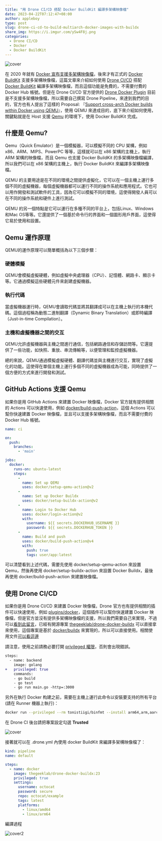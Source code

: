 ```yaml
---
title: "用 Drone CI/CD 搭配 Docker BuildKit 編譯多架構映像檔"
date: 2023-04-22T07:12:47+08:00
author: appleboy
type: post
slug: drone-ci-cd-to-build-multiarch-docker-images-with-buildx
share_img: https://i.imgur.com/ySw4F8j.png
categories:
  - Drone CI/CD
  - Docker
  - Docker BuildKit
---
```


![cover](https://i.imgur.com/ySw4F8j.png)

在 2020 年就有 [Docker 宣布支援多架構映像檔][1]，後來才有正式的 [Docker BuildKit][2] 支援多架構映像檔，這篇文章來介紹如何使用 [Drone CI/CD][3] 搭配 [Docker BuildKit][2] 編譯多架構映像檔，而且這個功能是免費的，不需要付費的 Docker Hub 帳號。但是在 Drone CI/CD 官方提供的 [Drone Docker Plugin][4] 目前是不支援多架構映像檔，所以需要自己撰寫 Drone Pipeline，來達到我們的目的，官方也有人提出了這樣的 Proposal: 『[Support cross-arch Docker builds within Docker using QEMU][5]』，使用 QEMU 來達成目的，底下來介紹如何使用，關鍵點就是在 Host 支援 [Qemu][6] 的環境下，使用 Docker BuildKit 完成。

[1]:https://www.docker.com/blog/multi-arch-build-and-images-the-simple-way/
[2]:https://docs.docker.com/develop/develop-images/build_enhancements/
[3]:https://www.drone.io/
[4]:https://plugins.drone.io/plugins/docker
[5]:https://github.com/drone/proposal/issues/5
[6]:https://www.qemu.org/

<!--more-->

## 什麼是 Qemu?

Qemu（Quick Emulator）是一個模擬器，可以模擬不同的 CPU 架構，例如 x86、ARM、MIPS、PowerPC 等等，這樣就可以在 x86 架構的主機上，執行 ARM 架構的映像檔，而且 Qemu 也支援 Docker BuildKit 的多架構映像檔編譯，所以我們可以在 x86 架構的主機上，執行 Docker BuildKit 來編譯多架構映像檔。

QEMU 的主要用途是在不同的環境之間提供虛擬化，它可以在一個主機上運行多個不同的虛擬機器，每個虛擬機器都可以運行不同的操作系統和應用程式。它也可以用作開發和測試軟件的工具，因為它可以模擬不同的環境，這使得開發人員可以在不同的操作系統和硬件上進行測試。

QEMU 的另一個特點是它可以運行在多種不同的平台上，包括Linux、Windows和Mac OS等等。它還提供了一個基於命令行的界面和一個圖形用戶界面，這使得它易於使用和設置。

## Qemu 運作原理

QEMU的運作原理可以簡單概括為以下三個步驟：

### 硬體模擬

QEMU會模擬虛擬硬體，例如虛擬中央處理器（CPU）、記憶體、網路卡、顯示卡等。它通過模擬這些硬體元件來創建虛擬機器。

### 執行代碼

當虛擬機器運行時，QEMU會讀取代碼並將其翻譯成可以在主機上執行的本機代碼。這個過程稱為動態二進制翻譯（Dynamic Binary Translation）或即時編譯（Just-in-time Compilation）。

### 主機和虛擬機器之間的交互

QEMU允許虛擬機器與主機之間進行通信，包括網路通信和存儲訪問等。它還提供了一些功能，如快照、重放、串流傳輸等，以便管理和監控虛擬機器。

總的來說，QEMU通過模擬虛擬硬體、翻譯代碼並與主機進行交互，實現了虛擬化的功能。這使得在單個主機上運行多個不同的虛擬機器成為可能，同時提供了一個方便的方式來進行開發和測試。

## GitHub Actions 支援 Qemu

如果你是用 GitHub Actions 來建置 Docker 映像檔，Docker 官方就有提供相關的 Actions 可以快速使用，例如 [docker/build-push-action][7]，這個 Actions 可以幫你快速建置 Docker 映像檔，並且可以支援多架構映像檔，而且不需要付費的 Docker Hub 帳號。

```yaml
name: ci

on:
  push:
    branches:
      - 'main'

jobs:
  docker:
    runs-on: ubuntu-latest
    steps:
      -
        name: Set up QEMU
        uses: docker/setup-qemu-action@v2
      -
        name: Set up Docker Buildx
        uses: docker/setup-buildx-action@v2
      -
        name: Login to Docker Hub
        uses: docker/login-action@v2
        with:
          username: ${{ secrets.DOCKERHUB_USERNAME }}
          password: ${{ secrets.DOCKERHUB_TOKEN }}
      -
        name: Build and push
        uses: docker/build-push-action@v4
        with:
          push: true
          tags: user/app:latest
```

可以清楚看到上述代碼，需要先使用 docker/setup-qemu-action 來設置 Qemu，然後再使用 docker/setup-buildx-action 來設置 Docker Buildx，最後再使用 docker/build-push-action 來建置映像檔。

[7]:https://github.com/docker/build-push-action

## 使用 Drone CI/CD

如果你是用 Drone CI/CD 來建置 Docker 映像檔，Drone 官方也有提供相關的插件可以快速使用，例如 [plugins/docker][4]，這個插件可以幫你快速建置 Docker 映像檔，但是官方並沒有提供多架構映像檔的支援，所以我們需要自己來實現，不過可以[看到此留言][12]，已經有開源專案 [thegeeklab/drone-docker-buildx][8] 可以直接拿來使用，這個專案是基於 [docker/buildx][5] 來實現的，所以可以直接使用。相關使用文件[可以看這邊][9]

[8]:https://github.com/thegeeklab/drone-docker-buildx
[9]:https://drone-plugin-index.geekdocs.de/plugins/drone-docker-buildx/
[12]:https://github.com/drone/proposal/issues/5#issuecomment-1103353383

請注意，使用之前請務必要打開 [privileged 權限][10]，否則會出現錯誤。

[10]:https://docs.drone.io/pipeline/docker/syntax/steps/#privileged-mode

```diff
steps:
  - name: backend
    image: golang
+   privileged: true
    commands:
    - go build
    - go test
    - go run main.go -http=:3000
```

另外在執行 Docker 构建之前，需要在主機上運行此命令以安裝要支持的所有平台 (請在 Runner 機器上執行)：

```sh
docker run --privileged --rm tonistiigi/binfmt --install arm64,arm,aarch64
```

在 Drone CI 後台請把專案設定勾選 **Trusted**

![cover](https://i.imgur.com/636iFsj.png)

接著就可以在 .drone.yml 內使用 docker BuildKit 來編譯多架構映像檔了：

```yaml
kind: pipeline
name: default

steps:
  - name: docker
    image: thegeeklab/drone-docker-buildx:23
    privileged: true
    settings:
      username: octocat
      password: secure
      repo: octocat/example
      tags: latest
      platforms:
        - linux/amd64
        - linux/arm64
```

編譯過程

![cover2](https://i.imgur.com/wjSSwQy.png)

